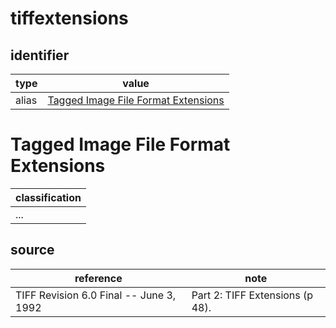 # tiffextensions

## identifier
| type              | value
| ----------------- | -----
| alias             | [Tagged Image File Format Extensions](#tagged-image-file-format-extensions)

# Tagged Image File Format Extensions
| classification
| --------------
| ...

## source
| reference | note
| --------- | ----
| TIFF Revision 6.0 Final -- June 3, 1992 | Part 2: TIFF Extensions (p 48).

